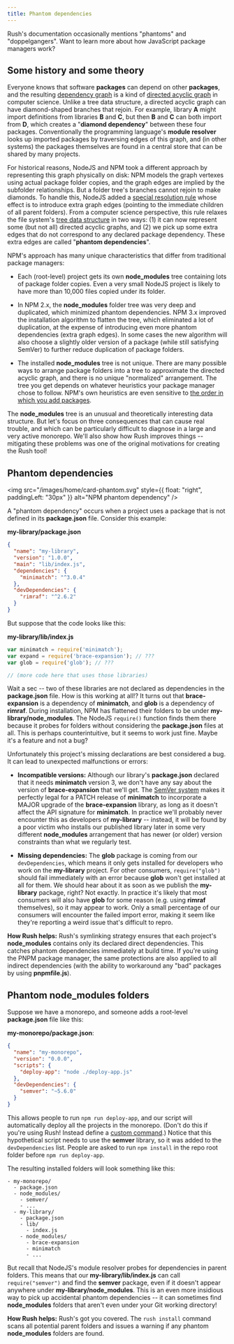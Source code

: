 ```yaml
---
title: Phantom dependencies
---
```


Rush's documentation occasionally mentions "phantoms" and "doppelgangers".
Want to learn more about how JavaScript package managers work?

## Some history and some theory

Everyone knows that software **packages** can depend on other **packages**, and the resulting
[dependency graph](https://en.wikipedia.org/wiki/Dependency_graph) is a kind of
[directed acyclic graph](https://en.wikipedia.org/wiki/Directed_acyclic_graph)
in computer science. Unlike a tree data structure, a directed acyclic graph can have
diamond-shaped branches that rejoin. For example, library **A** might import definitions from
libraries **B** and **C**, but then **B** and **C** can both import from **D**, which creates
a "**diamond dependency**" between these four packages. Conventionally the programming language's
**module resolver** looks up imported packages by traversing edges of this graph, and
(in other systems) the packages themselves are found in a central store that can be shared by many projects.

For historical reasons, NodeJS and NPM took a different approach by representing this graph physically on disk:
NPM models the graph vertexes using actual package folder copies, and the graph edges are implied by the
subfolder relationships. But a folder tree's branches cannot rejoin to make diamonds.
To handle this, NodeJS added a [special resolution rule](https://nodejs.org/api/modules.html#modules_all_together)
whose effect is to introduce extra graph edges (pointing to the immediate children of all parent folders).
From a computer science perspective, this rule relaxes the file system's
[tree data structure](<https://en.wikipedia.org/wiki/Tree_(data_structure)>) in two ways:
(1) it can now represent some (but not all) directed acyclic graphs, and (2) we pick up some
extra edges that do not correspond to any declared package dependency. These extra edges are called
"**phantom dependencies**".

NPM's approach has many unique characteristics that differ from traditional package managers:

- Each (root-level) project gets its own **node_modules** tree containing lots of package folder copies.
  Even a very small NodeJS project is likely to have more than 10,000 files copied under its folder.

- In NPM 2.x, the **node_modules** folder tree was very deep and duplicated, which minimized phantom dependencies.
  NPM 3.x improved the installation algorithm to flatten the tree, which eliminated a lot of duplication, at the
  expense of introducing even more phantom dependencies (extra graph edges). In some cases the new algorithm will
  also choose a slightly older version of a package (while still satisfying SemVer) to further reduce duplication
  of package folders.

- The installed **node_modules** tree is not unique. There are many possible ways to arrange
  package folders into a tree to approximate the directed acyclic graph, and there is no
  unique "normalized" arrangement. The tree you get depends on whatever heuristics your
  package manager chose to follow. NPM's own heuristics are even sensitive to
  [the order in which you add packages](http://npm.github.io/how-npm-works-docs/npm3/non-determinism.html).

The **node_modules** tree is an unusual and theoretically interesting data structure.
But let's focus on three consequences that can cause real trouble, and which can be particularly
difficult to diagnose in a large and very active monorepo. We'll also show how Rush improves
things -- mitigating these problems was one of the original motivations for creating the Rush tool!

## Phantom dependencies

<img src="/images/home/card-phantom.svg" style={{ float: "right", paddingLeft: "30px" }} alt="NPM phantom dependency" />

A "phantom dependency" occurs when a project uses a package that is not defined
in its **package.json** file. Consider this example:

**my-library/package.json**

```json
{
  "name": "my-library",
  "version": "1.0.0",
  "main": "lib/index.js",
  "dependencies": {
    "minimatch": "^3.0.4"
  },
  "devDependencies": {
    "rimraf": "^2.6.2"
  }
}
```

But suppose that the code looks like this:

**my-library/lib/index.js**

```javascript
var minimatch = require('minimatch');
var expand = require('brace-expansion'); // ???
var glob = require('glob'); // ???

// (more code here that uses those libraries)
```

Wait a sec -- two of these libraries are not declared as dependencies
in the **package.json** file. How is this working at all!? It turns out that
**brace-expansion** is a dependency of **minimatch**, and **glob** is a dependency
of **rimraf**. During installation, NPM has flattened their folders to be under
**my-library/node_modules**. The NodeJS `require()` function finds them there
because it probes for folders without considering the **package.json** files at all.
This is perhaps counterintuitive, but it seems to work just fine. Maybe it's a
feature and not a bug?

Unfortunately this project's missing declarations are best considered a bug.
It can lead to unexpected malfunctions or errors:

- **Incompatible versions:** Although our library's **package.json** declared that
  it needs **minimatch** version 3, we don't have any say about the version
  of **brace-expansion** that we'll get. The [SemVer system](https://semver.org/) makes
  it perfectly legal for a PATCH release of **minimatch** to incorporate a MAJOR upgrade of
  the **brace-expansion** library, as long as it doesn't affect the API signature
  for **minimatch**. In practice we'll probably never encounter this as developers of
  **my-library** -- instead, it will be found by a poor victim who installs our published
  library later in some very different **node_modules** arrangement that has newer (or older)
  version constraints than what we regularly test.

- **Missing dependencies:** The **glob** package is coming from our `devDependencies`, which
  means it only gets installed for developers who work on the **my-library** project.
  For other consumers, `require("glob")` should fail immediately with an error because **glob**
  won't get installed at all for them. We should hear about it as soon as we publish
  the **my-library** package, right? Not exactly. In practice it's likely that most consumers
  will also have **glob** for some reason (e.g. using **rimraf** themselves),
  so it may appear to work. Only a small percentage of our consumers will encounter the
  failed import error, making it seem like they're reporting a weird issue that's difficult to repro.

**How Rush helps:** Rush's symlinking strategy ensures that each project's **node_modules**
contains only its declared direct dependencies. This catches phantom dependencies
immediately at build time. If you're using the PNPM package manager, the same protections
are also applied to all indirect dependencies (with the ability to workaround any "bad" packages
by using **pnpmfile.js**).

## Phantom node_modules folders

Suppose we have a monorepo, and someone adds a root-level **package.json** file
like this:

**my-monorepo/package.json**:

```json
{
  "name": "my-monorepo",
  "version": "0.0.0",
  "scripts": {
    "deploy-app": "node ./deploy-app.js"
  },
  "devDependencies": {
    "semver": "~5.6.0"
  }
}
```

This allows people to run `npm run deploy-app`, and our script will automatically deploy all the projects
in the monorepo. (Don't do this if you're using Rush! Instead define a
[custom command](../../maintainer/custom_commands).) Notice that this hypothetical script
needs to use the **semver** library, so it was added to the `devDependencies` list. People are asked to
run `npm install` in the repo root folder before `npm run deploy-app`.

The resulting installed folders will look something like this:

```
- my-monorepo/
  - package.json
  - node_modules/
    - semver/
    - ...
  - my-library/
    - package.json
    - lib/
      - index.js
    - node_modules/
      - brace-expansion
      - minimatch
      - ...
```

But recall that NodeJS's module resolver probes for dependencies in parent folders.
This means that our **my-library/lib/index.js** can call `require("semver")` and find
the **semver** package, even if it doesn't appear anywhere under **my-library/node_modules**.
This is an even more insidious way to pick up accidental phantom dependencies -- it can
sometimes find **node_modules** folders that aren't even under your Git working directory!

**How Rush helps:** Rush's got you covered. The `rush install` command scans all
potential parent folders and issues a warning if any phantom **node_modules** folders
are found.
